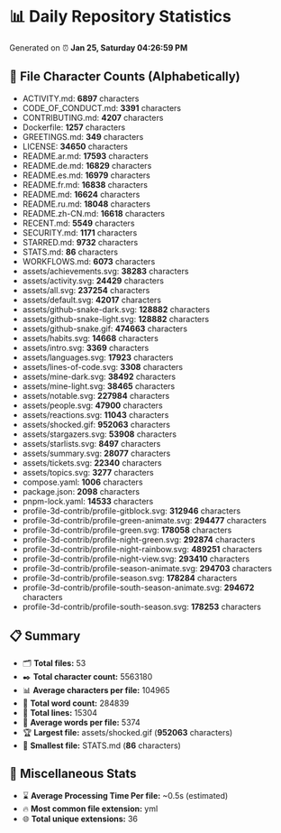# 📊 Daily Repository Statistics
Generated on ⏰ **Jan 25, Saturday 04:26:59 PM**

## 📂 File Character Counts (Alphabetically)
- ACTIVITY.md: **6897** characters
- CODE_OF_CONDUCT.md: **3391** characters
- CONTRIBUTING.md: **4207** characters
- Dockerfile: **1257** characters
- GREETINGS.md: **349** characters
- LICENSE: **34650** characters
- README.ar.md: **17593** characters
- README.de.md: **16829** characters
- README.es.md: **16979** characters
- README.fr.md: **16838** characters
- README.md: **16624** characters
- README.ru.md: **18048** characters
- README.zh-CN.md: **16618** characters
- RECENT.md: **5549** characters
- SECURITY.md: **1171** characters
- STARRED.md: **9732** characters
- STATS.md: **86** characters
- WORKFLOWS.md: **6073** characters
- assets/achievements.svg: **38283** characters
- assets/activity.svg: **24429** characters
- assets/all.svg: **237254** characters
- assets/default.svg: **42017** characters
- assets/github-snake-dark.svg: **128882** characters
- assets/github-snake-light.svg: **128882** characters
- assets/github-snake.gif: **474663** characters
- assets/habits.svg: **14668** characters
- assets/intro.svg: **3369** characters
- assets/languages.svg: **17923** characters
- assets/lines-of-code.svg: **3308** characters
- assets/mine-dark.svg: **38492** characters
- assets/mine-light.svg: **38465** characters
- assets/notable.svg: **227984** characters
- assets/people.svg: **47900** characters
- assets/reactions.svg: **11043** characters
- assets/shocked.gif: **952063** characters
- assets/stargazers.svg: **53908** characters
- assets/starlists.svg: **8497** characters
- assets/summary.svg: **28077** characters
- assets/tickets.svg: **22340** characters
- assets/topics.svg: **3277** characters
- compose.yaml: **1006** characters
- package.json: **2098** characters
- pnpm-lock.yaml: **14533** characters
- profile-3d-contrib/profile-gitblock.svg: **312946** characters
- profile-3d-contrib/profile-green-animate.svg: **294477** characters
- profile-3d-contrib/profile-green.svg: **178058** characters
- profile-3d-contrib/profile-night-green.svg: **292874** characters
- profile-3d-contrib/profile-night-rainbow.svg: **489251** characters
- profile-3d-contrib/profile-night-view.svg: **293410** characters
- profile-3d-contrib/profile-season-animate.svg: **294703** characters
- profile-3d-contrib/profile-season.svg: **178284** characters
- profile-3d-contrib/profile-south-season-animate.svg: **294672** characters
- profile-3d-contrib/profile-south-season.svg: **178253** characters

## 📋 Summary
- 🗂️ **Total files:** 53
- ✒️ **Total character count:** 5563180
- 📊 **Average characters per file:** 104965
- 📝 **Total word count:** 284839
- 🧾 **Total lines:** 15304
- 📐 **Average words per file:** 5374
- 🏆 **Largest file:** assets/shocked.gif (**952063** characters)
- 🥉 **Smallest file:** STATS.md (**86** characters)

## 🌟 Miscellaneous Stats
- ⌛ **Average Processing Time Per file:** ~0.5s (estimated)
- 🔥 **Most common file extension:** yml
- 🌐 **Total unique extensions:** 36
